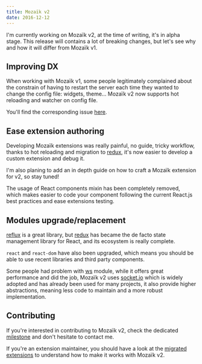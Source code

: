 ```yaml
---
title: Mozaïk v2
date: 2016-12-12
---
```

I'm currently working on Mozaïk v2, at the time of writing, it's in alpha stage.
This release will contains a lot of breaking changes, but let's see why and how
it will differ from Mozaïk v1.

## Improving DX

When working with Mozaïk v1, some people legitimately complained about the constrain
of having to restart the server each time they wanted to change the config file: widgets,
theme… Mozaïk v2 now supports hot reloading and watcher on config file.

You'll find the corresponding issue [here](https://github.com/plouc/mozaik/issues/97).

## Ease extension authoring

Developing Mozaïk extensions was really painful, no guide, tricky workflow, thanks to
hot reloading and migration to [redux](http://redux.js.org/), it's now easier to develop
a custom extension and debug it.

I'm also planing to add an in depth guide on how to craft a Mozaïk extension for v2,
so stay tuned!

The usage of React components mixin has been completely removed, which makes easier
to code your component following the current React.js best practices and ease
extensions testing.

## Modules upgrade/replacement

[reflux](https://github.com/reflux/refluxjs) is a great library,
but [redux](http://redux.js.org/) has became the de facto state management
library for React, and its ecosystem is really complete.

`react` and `react-dom` have also been upgraded, which means you should be
able to use recent libraries and third party components.

Some people had problem with [ws](https://github.com/websockets/ws) module,
while it offers great performance and did the job, Mozaïk v2 uses
[socket.io](http://socket.io/) which is widely adopted and has already been
used for many projects, it also provide higher abstractions, meaning less
code to maintain and a more robust implementation.

## Contributing

If you're interested in contributing to Mozaïk v2, check the dedicated
[milestone](https://github.com/plouc/mozaik/milestone/2) and don't hesitate
to contact me.

If you're an extension maintainer, you should have a look at the
[migrated extensions](https://github.com/plouc/mozaik/issues/98)
to understand how to make it works with Mozaïk v2.

